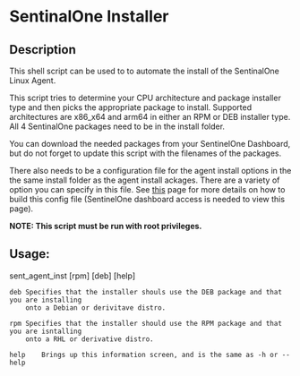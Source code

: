 # SentinalOne Installer

## Description

This shell script can be used to to automate the install of the SentinalOne Linux Agent.

This script tries to determine your CPU architecture and package installer type and then
picks the appropriate package to install. Supported architectures are x86_x64 and arm64
in either an RPM or DEB installer type. All 4 SentinalOne packages need to be in the 
install folder.

You can download the needed packages from your SentinelOne Dashboard, but do not forget 
to update this script with the filenames of the packages.
	
   	
There also needs to be a configuration file for the agent install options in the the 
same install folder as the agent install ackages. There are a variety of option you 
can specify in this file. See [this](https://usea1-017.sentinelone.net/docs/en/deploying-the-linux-agent-with-a-configuration-file.html##) page for more details on how to build this config
file (SentinelOne dashboard access is needed to view this page).
	
	
**NOTE: This script must be run with root privileges.**
	
	
## Usage: 
	 
sent_agent_inst [rpm] [deb] [help]

	deb	Specifies that the installer shouls use the DEB package and that you are installing
		onto a Debian or derivitave distro.
    
	rpm	Specifies that the installer should use the RPM package and that you are isntalling
		onto a RHL or derivative distro.
    
	help	Brings up this information screen, and is the same as -h or --help
	
